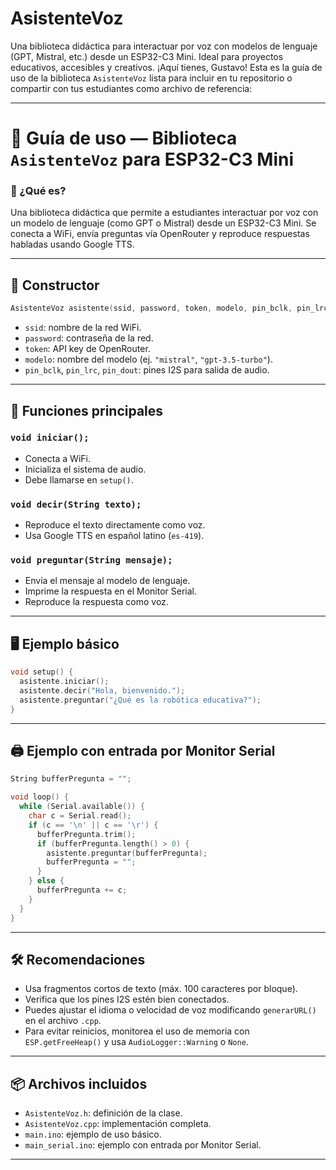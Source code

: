 # AsistenteVoz
Una biblioteca didáctica para interactuar por voz con modelos de lenguaje (GPT, Mistral, etc.) desde un ESP32-C3 Mini. Ideal para proyectos educativos, accesibles y creativos.
¡Aquí tienes, Gustavo! Esta es la guía de uso de la biblioteca `AsistenteVoz` lista para incluir en tu repositorio o compartir con tus estudiantes como archivo de referencia:

---

# 📘 Guía de uso — Biblioteca `AsistenteVoz` para ESP32-C3 Mini

### 🎯 ¿Qué es?
Una biblioteca didáctica que permite a estudiantes interactuar por voz con un modelo de lenguaje (como GPT o Mistral) desde un ESP32-C3 Mini. Se conecta a WiFi, envía preguntas vía OpenRouter y reproduce respuestas habladas usando Google TTS.

---

## 🧩 Constructor

```cpp
AsistenteVoz asistente(ssid, password, token, modelo, pin_bclk, pin_lrc, pin_dout);
```

- `ssid`: nombre de la red WiFi.
- `password`: contraseña de la red.
- `token`: API key de OpenRouter.
- `modelo`: nombre del modelo (ej. `"mistral"`, `"gpt-3.5-turbo"`).
- `pin_bclk`, `pin_lrc`, `pin_dout`: pines I2S para salida de audio.

---

## 🔧 Funciones principales

### `void iniciar();`
- Conecta a WiFi.
- Inicializa el sistema de audio.
- Debe llamarse en `setup()`.

### `void decir(String texto);`
- Reproduce el texto directamente como voz.
- Usa Google TTS en español latino (`es-419`).

### `void preguntar(String mensaje);`
- Envía el mensaje al modelo de lenguaje.
- Imprime la respuesta en el Monitor Serial.
- Reproduce la respuesta como voz.

---

## 🖥️ Ejemplo básico

```cpp
void setup() {
  asistente.iniciar();
  asistente.decir("Hola, bienvenido.");
  asistente.preguntar("¿Qué es la robótica educativa?");
}
```

---

## 🖨️ Ejemplo con entrada por Monitor Serial

```cpp
String bufferPregunta = "";

void loop() {
  while (Serial.available()) {
    char c = Serial.read();
    if (c == '\n' || c == '\r') {
      bufferPregunta.trim();
      if (bufferPregunta.length() > 0) {
        asistente.preguntar(bufferPregunta);
        bufferPregunta = "";
      }
    } else {
      bufferPregunta += c;
    }
  }
}
```

---

## 🛠️ Recomendaciones

- Usa fragmentos cortos de texto (máx. 100 caracteres por bloque).
- Verifica que los pines I2S estén bien conectados.
- Puedes ajustar el idioma o velocidad de voz modificando `generarURL()` en el archivo `.cpp`.
- Para evitar reinicios, monitorea el uso de memoria con `ESP.getFreeHeap()` y usa `AudioLogger::Warning` o `None`.

---

## 📦 Archivos incluidos

- `AsistenteVoz.h`: definición de la clase.
- `AsistenteVoz.cpp`: implementación completa.
- `main.ino`: ejemplo de uso básico.
- `main_serial.ino`: ejemplo con entrada por Monitor Serial.

---


